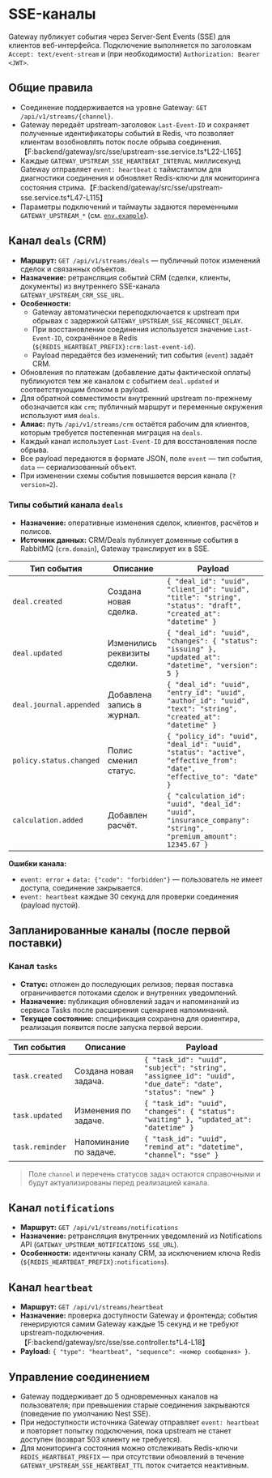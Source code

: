 # SSE-каналы

Gateway публикует события через Server-Sent Events (SSE) для клиентов веб-интерфейса. Подключение выполняется по заголовкам `Accept: text/event-stream` и (при необходимости) `Authorization: Bearer <JWT>`.

## Общие правила
- Соединение поддерживается на уровне Gateway: `GET /api/v1/streams/{channel}`.
- Gateway передаёт upstream-заголовок `Last-Event-ID` и сохраняет полученные идентификаторы событий в Redis, что позволяет клиентам возобновлять поток после обрыва соединения.【F:backend/gateway/src/sse/upstream-sse.service.ts†L22-L165】
- Каждые `GATEWAY_UPSTREAM_SSE_HEARTBEAT_INTERVAL` миллисекунд Gateway отправляет `event: heartbeat` с таймстампом для диагностики соединения и обновляет Redis-ключи для мониторинга состояния стрима.【F:backend/gateway/src/sse/upstream-sse.service.ts†L47-L115】
- Параметры подключений и таймауты задаются переменными `GATEWAY_UPSTREAM_*` (см. [`env.example`](../../env.example)).

## Канал `deals` (CRM)
- **Маршрут:** `GET /api/v1/streams/deals` — публичный поток изменений сделок и связанных объектов.
- **Назначение:** ретрансляция событий CRM (сделки, клиенты, документы) из внутреннего SSE-канала `GATEWAY_UPSTREAM_CRM_SSE_URL`.
- **Особенности:**
  - Gateway автоматически переподключается к upstream при обрывах с задержкой `GATEWAY_UPSTREAM_SSE_RECONNECT_DELAY`.
  - При восстановлении соединения используется значение `Last-Event-ID`, сохранённое в Redis (`${REDIS_HEARTBEAT_PREFIX}:crm:last-event-id`).
  - Payload передаётся без изменений; тип события (`event`) задаёт CRM.
- Обновления по платежам (добавление даты фактической оплаты) публикуются тем же каналом с событием `deal.updated` и соответствующим блоком в payload.
- Для обратной совместимости внутренний upstream по-прежнему обозначается как `crm`; публичный маршрут и переменные окружения используют имя `deals`.
- **Алиас:** путь `/api/v1/streams/crm` остаётся рабочим для клиентов, которым требуется постепенная миграция на `deals`.
- Каждый канал использует `Last-Event-ID` для восстановления после обрыва.
- Все payload передаются в формате JSON, поле `event` — тип события, `data` — сериализованный объект.
- При изменении схемы события повышается версия канала (`?version=2`).

### Типы событий канала `deals`
- **Назначение:** оперативные изменения сделок, клиентов, расчётов и полисов.
- **Источник данных:** CRM/Deals публикует доменные события в RabbitMQ (`crm.domain`), Gateway транслирует их в SSE.

| Тип события | Описание | Payload |
| --- | --- | --- |
| `deal.created` | Создана новая сделка. | `{ "deal_id": "uuid", "client_id": "uuid", "title": "string", "status": "draft", "created_at": "datetime" }` |
| `deal.updated` | Изменились реквизиты сделки. | `{ "deal_id": "uuid", "changes": { "status": "issuing" }, "updated_at": "datetime", "version": 5 }` |
| `deal.journal.appended` | Добавлена запись в журнал. | `{ "deal_id": "uuid", "entry_id": "uuid", "author_id": "uuid", "text": "string", "created_at": "datetime" }` |
| `policy.status.changed` | Полис сменил статус. | `{ "policy_id": "uuid", "deal_id": "uuid", "status": "active", "effective_from": "date", "effective_to": "date" }` |
| `calculation.added` | Добавлен расчёт. | `{ "calculation_id": "uuid", "deal_id": "uuid", "insurance_company": "string", "premium_amount": 12345.67 }` |

**Ошибки канала:**
- `event: error` + `data: {"code": "forbidden"}` — пользователь не имеет доступа, соединение закрывается.
- `event: heartbeat` каждые 30 секунд для проверки соединения (payload пустой).

## Запланированные каналы (после первой поставки)

### Канал `tasks`
- **Статус:** отложен до последующих релизов; первая поставка ограничивается потоками сделок и внутренних уведомлений.
- **Назначение:** публикация обновлений задач и напоминаний из сервиса Tasks после расширения сценариев напоминаний.
- **Текущее состояние:** спецификация сохранена для ориентира, реализация появится после запуска первой версии.

| Тип события | Описание | Payload |
| --- | --- | --- |
| `task.created` | Создана новая задача. | `{ "task_id": "uuid", "subject": "string", "assignee_id": "uuid", "due_date": "date", "status": "new" }` |
| `task.updated` | Изменения по задаче. | `{ "task_id": "uuid", "changes": { "status": "waiting" }, "updated_at": "datetime" }` |
| `task.reminder` | Напоминание по задаче. | `{ "task_id": "uuid", "remind_at": "datetime", "channel": "sse" }` |

> Поле `channel` и перечень статусов задач остаются справочными и будут актуализированы перед реализацией канала.

## Канал `notifications`
- **Маршрут:** `GET /api/v1/streams/notifications`
- **Назначение:** ретрансляция внутренних уведомлений из Notifications API (`GATEWAY_UPSTREAM_NOTIFICATIONS_SSE_URL`).
- **Особенности:** идентичны каналу CRM, за исключением ключа Redis (`${REDIS_HEARTBEAT_PREFIX}:notifications`).

## Канал `heartbeat`
- **Маршрут:** `GET /api/v1/streams/heartbeat`
- **Назначение:** проверка доступности Gateway и фронтенда; события генерируются самим Gateway каждые 15 секунд и не требуют upstream-подключения.【F:backend/gateway/src/sse/sse.controller.ts†L4-L18】
- **Payload:** `{ "type": "heartbeat", "sequence": <номер сообщения> }`.

## Управление соединением
- Gateway поддерживает до 5 одновременных каналов на пользователя; при превышении старые соединения закрываются (поведение по умолчанию Nest SSE).
- При недоступности источника Gateway отправляет `event: heartbeat` и повторяет попытку подключения, пока upstream не станет доступен (возврат 503 клиенту не требуется).
- Для мониторинга состояния можно отслеживать Redis-ключи `REDIS_HEARTBEAT_PREFIX` — при отсутствии обновлений в течение `GATEWAY_UPSTREAM_SSE_HEARTBEAT_TTL` поток считается неактивным.
